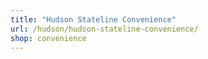 ```yaml
---
title: "Hudson Stateline Convenience"
url: /hudson/hudson-stateline-convenience/
shop: convenience
---
```

